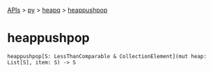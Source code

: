 [APIs](../../index.md) > [py](../index.md) > [heapq](./index.md) > [heappushpop]()

# heappushpop

```
heappushpop[S: LessThanComparable & CollectionElement](mut heap: List[S], item: S) -> S
```
